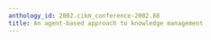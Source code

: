 ```yaml
---
anthology_id: 2002.cikm_conference-2002.88
title: An agent-based approach to knowledge management
---
```

